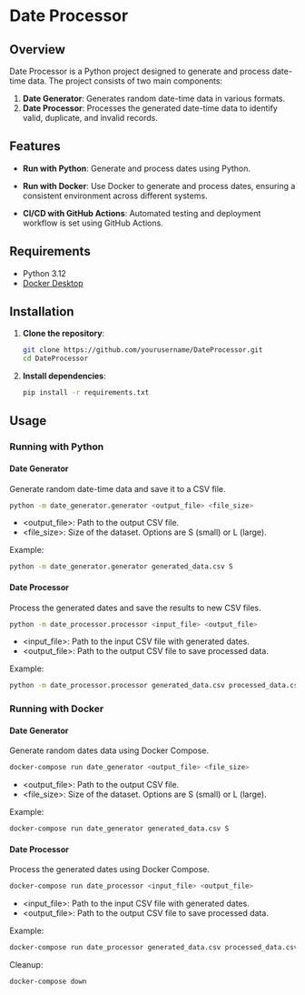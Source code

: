 # Date Processor

## Overview
Date Processor is a Python project designed to generate and process date-time data. The project consists of two main components:

1. **Date Generator**: Generates random date-time data in various formats.
2. **Date Processor**: Processes the generated date-time data to identify valid, duplicate, and invalid records.

## Features

- **Run with Python**: Generate and process dates using Python.
  
- **Run with Docker**: Use Docker to generate and process dates, ensuring a consistent environment across different systems.

- **CI/CD with GitHub Actions**: Automated testing and deployment workflow is set using GitHub Actions.

## Requirements

- Python 3.12
- [Docker Desktop](https://www.docker.com/products/docker-desktop/)

## Installation

1. **Clone the repository**:
    ```sh
    git clone https://github.com/yourusername/DateProcessor.git
    cd DateProcessor
    ```

2. **Install dependencies**:
    ```sh
    pip install -r requirements.txt
    ```

## Usage

### Running with Python

#### Date Generator

Generate random date-time data and save it to a CSV file.

```sh
python -m date_generator.generator <output_file> <file_size>
```
- <output_file>: Path to the output CSV file.
- <file_size>: Size of the dataset. Options are S (small) or L (large).

Example:
```sh
python -m date_generator.generator generated_data.csv S
```

#### Date Processor

Process the generated dates and save the results to new CSV files.

```sh
python -m date_processor.processor <input_file> <output_file>
```
- <input_file>: Path to the input CSV file with generated dates.
- <output_file>: Path to the output CSV file to save processed data.

Example:
```sh
python -m date_processor.processor generated_data.csv processed_data.csv
```


### Running with Docker

#### Date Generator

Generate random dates data using Docker Compose.

```sh
docker-compose run date_generator <output_file> <file_size>
```
- <output_file>: Path to the output CSV file.
- <file_size>: Size of the dataset. Options are S (small) or L (large).

Example:
```sh
docker-compose run date_generator generated_data.csv S
```

#### Date Processor

Process the generated dates using Docker Compose.

```sh
docker-compose run date_processor <input_file> <output_file>
```
- <input_file>: Path to the input CSV file with generated dates.
- <output_file>: Path to the output CSV file to save processed data.

Example:
```sh
docker-compose run date_processor generated_data.csv processed_data.csv
```

Cleanup:
```sh
docker-compose down
```